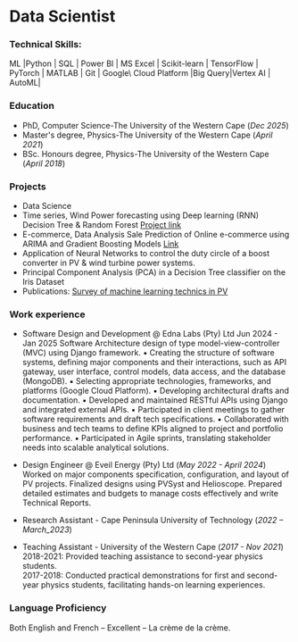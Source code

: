 # Data Scientist

### Technical Skills: 
ML |Python | SQL | Power BI | MS Excel | Scikit-learn | TensorFlow | PyTorch | MATLAB | Git | Google\ 
Cloud Platform |Big Query|Vertex AI | AutoML|

### Education
- PhD, Computer Science-The University of the Western Cape (_Dec 2025_)
- Master's degree, Physics-The University of the Western Cape (_April 2021_)
- BSc. Honours degree, Physics-The University of the Western Cape (_April 2018_)

### Projects
- Data Science
- Time series, Wind Power forecasting using Deep learning (RNN)
  Decision Tree & Random Forest [Project link](https://github.com/FMabiala/data-science.github.io/blob/main/Project_Wind_Power_Prediction_using_LSTM_%26_RF.ipynb)
- E-commerce, Data Analysis Sale Prediction of Online e-commerce using ARIMA and Gradient Boosting Models [Link](Ecommerce_an_Online_sales_Project.ipynb)
- Application of Neural Networks to control the duty circle of a
  boost converter in PV & wind turbine power systems.
- Principal Component Analysis (PCA) in a Decision Tree classifier on the Iris Dataset
- Publications:
  [Survey of machine learning technics in PV](https://zenodo.org/doi/10.5281/zenodo.7369295)

### Work experience
- Software Design and Development @ Edna Labs (Pty) Ltd Jun 2024 - Jan 2025
  Software Architecture design of type model-view-controller (MVC) using Django framework. 
▪ Creating the structure of software systems, defining major components and their interactions, such 
  as API gateway, user interface, control models, data access, and the database (MongoDB). 
▪ Selecting appropriate technologies, frameworks, and platforms (Google Cloud Platform). 
▪ Developing architectural drafts and documentation. 
▪ Developed and maintained RESTful APIs using Django and integrated external APIs. 
▪ Participated in client meetings to gather software requirements and draft tech specifications. 
▪ Collaborated with business and tech teams to define KPIs aligned to project and portfolio 
performance. 
▪ Participated in Agile sprints, translating stakeholder needs into scalable analytical solutions.

- Design Engineer @ Eveil Energy (Pty) Ltd (_May 2022 - April 2024_)\
  Worked on major components specification, configuration, and layout of PV projects.
  Finalized designs using PVSyst and Helioscope. Prepared detailed estimates and
  budgets to manage costs effectively and write Technical Reports.
- Research Assistant - Cape Peninsula University of Technology (_2022 – March_2023_)
- Teaching Assistant - University of the Western Cape (_2017 - Nov 2021_)\
  2018-2021: Provided teaching assistance to second-year physics students.\
  2017-2018: Conducted practical demonstrations for first and
  second-year physics students, facilitating hands-on learning experiences.
  
### Language Proficiency
Both English and French – Excellent – La crème de la crème.
  
